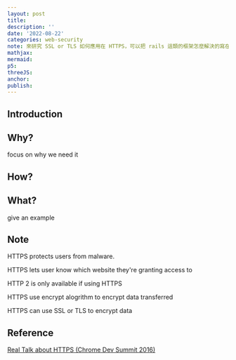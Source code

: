 ```yaml
---
layout: post
title:
description: ''
date: '2022-08-22'
categories: web-security
note: 來研究 SSL or TLS 如何應用在 HTTPS，可以把 rails 這類的框架怎麼解決的寫在 what section
mathjax:
mermaid:
p5:
threeJS:
anchor:
publish:
---
```


## Introduction

## Why?

focus on why we need it

## How?

## What?

give an example

## Note

HTTPS protects users from malware.

HTTPS lets user know which website they're granting access to

HTTP 2 is only available if using HTTPS

HTTPS use encrypt alogrithm to encrypt data transferred

HTTPS can use SSL or TLS to encrypt data

## Reference

[Real Talk about HTTPS (Chrome Dev Summit 2016)](https://www.youtube.com/watch?v=iP75a1Y9saY)
